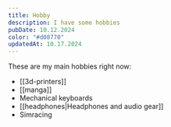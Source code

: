 ```yaml
---
title: Hobby
description: I have some hobbies
pubDate: 10.12.2024
color: "#d08770"
updatedAt: 10.17.2024
---
```

These are my main hobbies right now:
- [[3d-printers]]
- [[manga]]
- Mechanical keyboards
- [[headphones|Headphones and audio gear]] 
- Simracing
